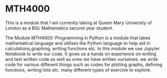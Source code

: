 # MTH4000
This is a module that I am currently taking at Queen Mary University of London as a BSc Mathematics second year student. 

The Module MTH4000: Programming in Python is a module that takes mathematical language and utilises the Python language to help aid in calculations,graphing, writing functions etc. In this module we use Jupyter Notebook to write our code. It gives us a hands on experience on writing and test written code as well as ones we have written ourselves. we write code for various different things such as codes for plotting graphs, defining functions, writing lists etc. many different types of exercise to explore.
